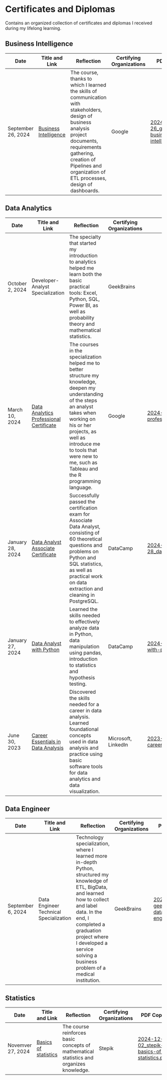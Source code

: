 # Certificates and Diplomas

Contains an organized collection of certificates and diplomas I received during my lifelong learning.

## Business Intelligence

| Date               | Title and Link                                                                                                    | Reflection                                                                                                                                                                                                                                 | Certifying Organizations | PDF Copy                                                                                                                                                                                        |
| ------------------ | ----------------------------------------------------------------------------------------------------------------- | ------------------------------------------------------------------------------------------------------------------------------------------------------------------------------------------------------------------------------------------ | ------------------------ | ----------------------------------------------------------------------------------------------------------------------------------------------------------------------------------------------- |
| September 26, 2024 | [Business Intelligence](https://www.coursera.org/account/accomplishments/specialization/certificate/KAM78KRKYGPY) | The course, thanks to which I learned the skills of communication with stakeholders, design of business analysis project documents, requirements gathering, creation of Pipelines and organization of ETL processes, design of dashboards. | Google                   | [2024-09-26_google-business-intelligence.pdf](https://github.com/DragonSigh/certificates-and-diplomas/blob/main/certificates/business-intelligence/2024-09-26_google-business-intelligence.pdf) |

## Data Analytics

| Date             | Title and Link                                                                                                                                        | Reflection                                                                                                                                                                                                                                                                     | Certifying Organizations | PDF Copy                                                                                                                                                                                                                                   |
| ---------------- | ----------------------------------------------------------------------------------------------------------------------------------------------------- | ------------------------------------------------------------------------------------------------------------------------------------------------------------------------------------------------------------------------------------------------------------------------------ | ------------------------ | ------------------------------------------------------------------------------------------------------------------------------------------------------------------------------------------------------------------------------------------ |
| October 2, 2024  | Developer-Analyst Specialization                                                                                                                      | The specialty that started my introduction to analytics helped me learn both the basic practical tools: Excel, Python, SQL, Power BI, as well as probability theory and mathematical statistics.                                                                               | GeekBrains               |                                                                                                                                                                                                                                            |
| March 10, 2024   | [Data Analytics Professional Certificate](https://www.coursera.org/account/accomplishments/specialization/certificate/ZN4SSTSP53YY)                   | The courses in the specialization helped me to better structure my knowledge, deepen my understanding of the steps an analyst takes when working on his or her projects, as well as introduce me to tools that were new to me, such as Tableau and the R programming language. | Google                   | [2024-03-10_google-data-analytics-professional.pdf](https://github.com/DragonSigh/certificates-and-diplomas/blob/main/certificates/data-analytics/2024-03-10_google-data-analytics-professional.pdf)                                       |
| January 28, 2024 | [Data Analyst Associate Certificate](https://www.datacamp.com/certificate/DAA0013128716735)                                                           | Successfully passed the certification exam for Associate Data Analyst, consisting of 60 theoretical questions and problems on Python and SQL statistics, as well as practical work on data extraction and cleaning in PostgreSQL.                                              | DataCamp                 | [2024-01-28_datacamp_DAA0013128716735.pdf](https://github.com/DragonSigh/certificates-and-diplomas/blob/main/certificates/data-analytics/2024-01-28_datacamp_DAA0013128716735.pdf)                                                         |
| January 27, 2024 | [Data Analyst with Python](https://www.datacamp.com/statement-of-accomplishment/track/5f65cc6a18a747b8b49dd2cb9b6c608a076dc240)                       | Learned the skills needed to effectively analyze data in Python, data manipulation using pandas, introduction to statistics and hypothesis testing.                                                                                                                            | DataCamp                 | [2024-01-27_datacamp-data-analyst-with-python.pdf](https://github.com/DragonSigh/certificates-and-diplomas/blob/main/certificates/data-analytics/2024-01-27_datacamp-data-analyst-with-python.pdf)                                         |
| June 30, 2023    | [Career Essentials in Data Analysis](https://www.linkedin.com/learning/certificates/9fb09685165b558254f82131e3a734834e493cb03fde317650f359fe7d2ea808) | Discovered the skills needed for a career in data analysis. Learned foundational concepts used in data analysis and practice using basic software tools for data analytics and data visualization.                                                                             | Microsoft, LinkedIn      | [2023-06-30_microsoft-linkedin-career-essentials-in-data-analysis.pdf](https://github.com/DragonSigh/certificates-and-diplomas/blob/main/certificates/data-analytics/2023-06-30_microsoft-linkedin-career-essentials-in-data-analysis.pdf) |

## Data Engineer

| Date              | Title and Link                         | Reflection                                                                                                                                                                                                                                                                          | Certifying Organizations | PDF Copy                                                                                                                                                                        |
| ----------------- | -------------------------------------- | ----------------------------------------------------------------------------------------------------------------------------------------------------------------------------------------------------------------------------------------------------------------------------------- | ------------------------ | ------------------------------------------------------------------------------------------------------------------------------------------------------------------------------- |
| September 6, 2024 | Data Engineer Technical Specialization | Technology specialization, where I learned more in-depth Python, structured my knowledge of ETL, BigData, and learned how to collect and label data. In the end, I completed  a graduation project where I developed a service solving a business problem of a medical institution. | GeekBrains               | [2024_09_06-geekbrains-data-engineer.pdf](https://github.com/DragonSigh/certificates-and-diplomas/blob/main/certificates/data-engineer/2024_09_06-geekbrains-data-engineer.pdf) |

## Statistics

| Date              | Title and Link                                                  | Reflection                                                                               | Certifying Organizations | PDF Copy                                                                                                                                                                           |
| ----------------- | --------------------------------------------------------------- | ---------------------------------------------------------------------------------------- | ------------------------ | ---------------------------------------------------------------------------------------------------------------------------------------------------------------------------------- |
| Novemver 27, 2024 | [Basics of statistics](https://stepik.org/cert/2667545?lang=en) | The course reinforces basic concepts of mathematical statistics and organizes knowledge. | Stepik                   | [2024-12-02_stepik-basics-of-statistics.pdf](https://github.com/DragonSigh/certificates-and-diplomas/blob/main/certificates/statistics/2024-12-02_stepik-basics-of-statistics.pdf) |
